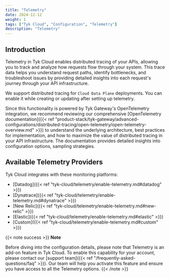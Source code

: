 ```yaml
---
title: "Telemetry"
date: 2024-12-12
weight: 1
tags: ["Tyk Cloud", "Configuration", "Telemetry"]
description: "Telemetry"
---
```


## Introduction

Telemetry in Tyk Cloud enables distributed tracing of your APIs, allowing you to track and analyze how requests flow through your system. 
This trace data helps you understand request paths, identify bottlenecks, and troubleshoot issues by providing detailed insights into each request's journey through your API infrastructure.

We support distributed tracing for `Cloud Data Plane` deployments. You can enable it while creating or updating after setting up telemetry. 

Since this functionality is powered by Tyk Gateway's OpenTelemetry integration, we recommend reviewing our comprehensive [OpenTelemetry documentation]({{< ref "product-stack/tyk-gateway/advanced-configurations/distributed-tracing/open-telemetry/open-telemetry-overview.md" >}})
to understand the underlying architecture, best practices for implementation, and how to maximize the value of distributed tracing in your API infrastructure. The documentation provides detailed insights into configuration options, sampling strategies.

## Available Telemetry Providers

Tyk Cloud integrates with these monitoring platforms:

- [Datadog]({{< ref "tyk-cloud/telemetry/enable-telemetry.md#datadog" >}})
- [Dynatrace]({{< ref "tyk-cloud/telemetry/enable-telemetry.md#dynatrace" >}})
- [New Relic]({{< ref "tyk-cloud/telemetry/enable-telemetry.md#new-relic" >}})
- [Elastic]({{< ref "tyk-cloud/telemetry/enable-telemetry.md#elastic" >}})
- [Custom]({{< ref "tyk-cloud/telemetry/enable-telemetry.md#custom" >}})


{{< note success >}}
**Note**

Before diving into the configuration details, please note that Telemetry is an add-on feature in Tyk Cloud.
To enable this capability for your account, please contact our [support team]({{< ref "/frequently-asked-questions/faq" >}}).
Our team will help you activate this feature and ensure you have access to all the Telemetry options.
{{< /note >}}